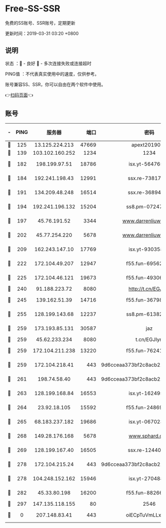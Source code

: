 # Free-SS-SSR

免费的SS账号、SSR账号，定期更新

更新时间：2019-03-31 03:20 +0800

## 说明

状态     ：🙂 - 良好 🙁 - 多次连接失败或连接超时

PING值   ：不代表真实使用中的速度，仅供参考。

账号兼容SS、SSR，你可以自由在两个软件中使用。

👉[扫码页面](https://liesauer.github.io/Free-SS-SSR/)👈

## 账号

|-|PING|服务器|端口|密码|加密方式|区域|
|:----:|:----:|:-----:|-----:|:----:|:----:|:----:|
|🙂|125|13.125.224.213|47669|apext2019001|chacha20|KR|
|🙂|139|103.102.160.252|1234|1234|rc4-md5|JP|
|🙂|182|198.199.97.51|18786|isx.yt-56476563|aes-256-cfb|US|
|🙂|184|192.241.198.43|12991|ssx.re-73817435|aes-256-cfb|US|
|🙂|191|134.209.48.248|16514|ssx.re-36894461|aes-256-cfb|US|
|🙂|194|192.241.196.132|15204|ss8.pm-07247193|aes-256-cfb|US|
|🙂|197|45.76.191.52|3344|www.darrenliuwei.com|aes-256-cfb|JP|
|🙂|202|45.77.254.220|5678|www.darrenliuwei.com|aes-256-cfb|SG|
|🙂|209|162.243.147.10|17769|isx.yt-93035840|aes-256-cfb|US|
|🙂|222|172.104.49.207|12947|f55.fun-69562223|aes-256-cfb|SG|
|🙂|225|172.104.46.121|19673|f55.fun-49306300|aes-256-cfb|SG|
|🙂|240|91.188.223.72|8080|http://t.cn/EGJIyrl|rc4-md5|RU|
|🙂|245|139.162.51.39|14716|f55.fun-36798193|aes-256-cfb|SG|
|🙂|255|128.199.143.68|12237|ss8.pm-61382605|aes-256-cfb|SG|
|🙂|259|173.193.85.131|30587|jaz|aes-256-cfb|US|
|🙂|259|45.62.233.234|8080|t.cn/EGJIyrl|rc4-md5|CA|
|🙂|259|172.104.211.238|13220|f55.fun-76241497|aes-256-cfb|US|
|🙂|259|172.104.218.41|443|9d6cceaa373bf2c8acb22e60b6a58be6|aes-256-cfb|US|
|🙂|261|198.74.58.40|443|9d6cceaa373bf2c8acb22e60b6a58be6|aes-256-cfb|US|
|🙂|263|128.199.168.84|16553|isx.yt-16249501|aes-256-cfb|SG|
|🙂|264|23.92.18.105|15592|f55.fun-24869458|aes-256-cfb|US|
|🙂|265|68.183.237.182|19686|isx.yt-06702385|aes-256-cfb|SG|
|🙂|268|149.28.176.168|5678|www.sphard.com|aes-256-cfb|AU|
|🙂|269|128.199.167.40|16505|ssx.re-12440884|aes-256-cfb|SG|
|🙂|278|172.104.215.24|443|9d6cceaa373bf2c8acb22e60b6a58be6|aes-256-cfb|US|
|🙂|278|104.248.152.162|15946|isx.yt-27048803|aes-256-cfb|SG|
|🙂|282|45.33.80.198|16200|f55.fun-88266178|aes-256-cfb|US|
|🙂|297|147.135.118.155|80|2546|chacha20|US|
|🙁|0|207.148.83.41|443|oiECpTuVmLLxk4Ts|aes-256-cfb|AU|
